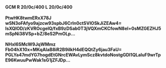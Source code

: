 #### GCM R 20/0c/400 L 20/0c/400
**PtwHK8twmERxX78J**<br/>**wSN3oFAfyo9ajzcw93spbJ6CrIn0ctSVIOSkJiZEAw4=**<br/>**IsXQlOD/zKVROcgelQ/fxB9zDSab0T3jVQXmCKCfowN8el+0sMZGEZHJ5mSpNi38VSp+bZ/8eS2PmOLp...**<br/><br/>
**NHxI6SMcW9JqWMmz**<br/>**Fb04hX10x+MKqAIaB8iR2B9ilkH4dEQQtZy6jau3FaU=**<br/>**PGLYa47mdYG7hogdEtGNrcEWAvLymScz8kvtdoNostgGDl1QLaIuF9wrTpE96KwuuPwWak1sG1jZFJDp...**